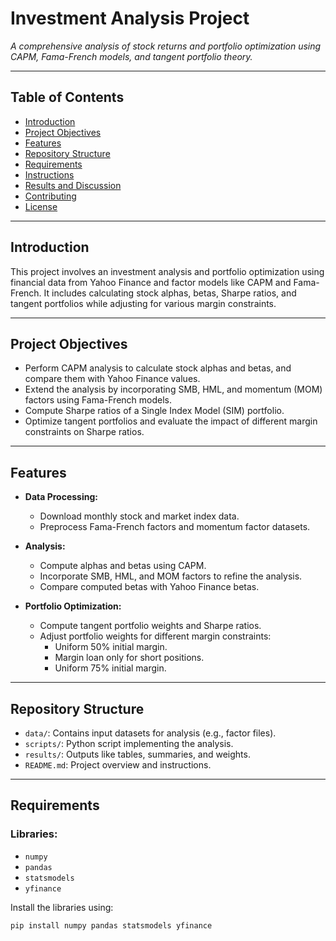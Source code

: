 # Investment Analysis Project

*A comprehensive analysis of stock returns and portfolio optimization using CAPM, Fama-French models, and tangent portfolio theory.*

---

## Table of Contents
- [Introduction](#introduction)
- [Project Objectives](#project-objectives)
- [Features](#features)
- [Repository Structure](#repository-structure)
- [Requirements](#requirements)
- [Instructions](#instructions)
- [Results and Discussion](#results-and-discussion)
- [Contributing](#contributing)
- [License](#license)

---

## Introduction
This project involves an investment analysis and portfolio optimization using financial data from Yahoo Finance and factor models like CAPM and Fama-French. It includes calculating stock alphas, betas, Sharpe ratios, and tangent portfolios while adjusting for various margin constraints.

---

## Project Objectives
- Perform CAPM analysis to calculate stock alphas and betas, and compare them with Yahoo Finance values.
- Extend the analysis by incorporating SMB, HML, and momentum (MOM) factors using Fama-French models.
- Compute Sharpe ratios of a Single Index Model (SIM) portfolio.
- Optimize tangent portfolios and evaluate the impact of different margin constraints on Sharpe ratios.

---

## Features
- **Data Processing:**
  - Download monthly stock and market index data.
  - Preprocess Fama-French factors and momentum factor datasets.

- **Analysis:**
  - Compute alphas and betas using CAPM.
  - Incorporate SMB, HML, and MOM factors to refine the analysis.
  - Compare computed betas with Yahoo Finance betas.

- **Portfolio Optimization:**
  - Compute tangent portfolio weights and Sharpe ratios.
  - Adjust portfolio weights for different margin constraints:
    - Uniform 50% initial margin.
    - Margin loan only for short positions.
    - Uniform 75% initial margin.

---

## Repository Structure
- `data/`: Contains input datasets for analysis (e.g., factor files).
- `scripts/`: Python script implementing the analysis.
- `results/`: Outputs like tables, summaries, and weights.
- `README.md`: Project overview and instructions.

---

## Requirements
### Libraries:
- `numpy`
- `pandas`
- `statsmodels`
- `yfinance`

Install the libraries using:
```bash
pip install numpy pandas statsmodels yfinance

